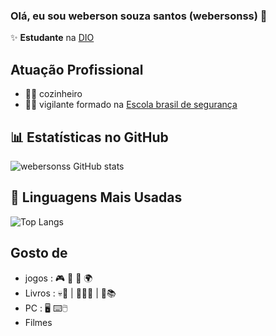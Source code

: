 ### Olá, eu sou weberson souza santos (webersonss) 👋

✨ **Estudante** na [DIO](https://dio.me)

## **Atuação Profissional**
- 👩‍🍳 cozinheiro  
- 🦸‍♂️ vigilante formado na [Escola brasil de segurança](https://www.escoladeseguranca.com.br/)

## 📊 Estatísticas no GitHub

![webersonss GitHub stats](https://github-readme-stats.vercel.app/api?username=webersonss&show_icons=true&theme=dracula)

## 🚀 Linguagens Mais Usadas

![Top Langs](https://github-readme-stats.vercel.app/api/top-langs/?username=webersonss&layout=compact)

## Gosto de 
- jogos : 🎮 🏹 🐉 🌍 
- Livros : 💀📜 | 🧙‍♂️📖 | 🚀📚
- PC : 🖥️ ⌨️🖱️
- Filmes
